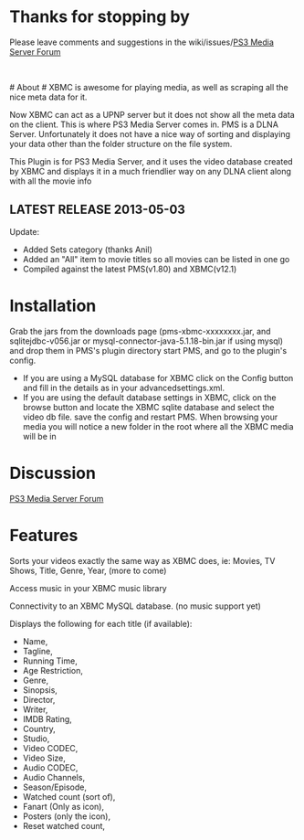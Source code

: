 # Thanks for stopping by #
Please leave comments and suggestions in the wiki/issues/[PS3 Media Server Forum](http://www.ps3mediaserver.org/forum/viewtopic.php?f=12&t=13338)
<p>
<br>
</p>
# About #
XBMC is awesome for playing media, as well as scraping all the nice meta data for it.

Now XBMC can act as a UPNP server but it does not show all the meta data on the client. This is where PS3 Media Server comes in. PMS is a DLNA Server. Unfortunately it does not have a nice way of sorting and displaying your data other than the folder structure on the file system.

This Plugin is for PS3 Media Server, and it uses the video database created by XBMC and displays it in a much friendlier way on any DLNA client along with all the movie info

## LATEST RELEASE 2013-05-03 ##
Update:
  * Added Sets category (thanks Anil)
  * Added an "All" item to movie titles so all movies can be listed in one go
  * Compiled against the latest PMS(v1.80) and XBMC(v12.1)

# Installation #

Grab the jars from the downloads page (pms-xbmc-xxxxxxxx.jar, and sqlitejdbc-v056.jar or mysql-connector-java-5.1.18-bin.jar if using mysql) and drop them in PMS's plugin directory
start PMS, and go to the plugin's config.
  * If you are using a MySQL database for XBMC click on the Config button and fill in the details as in your advancedsettings.xml.
  * If you are using the default database settings in XBMC, click on the  browse button and locate the XBMC sqlite database and select the video db file.
save the config and restart PMS.
When browsing your media you will notice a new folder in the root where all the XBMC media will be in

# Discussion #
[PS3 Media Server Forum](http://www.ps3mediaserver.org/forum/viewtopic.php?f=12&t=13338&sid=d5084ff2aafab5380594c5eddf2748b5)

# Features #

Sorts your videos exactly the same way as XBMC does, ie: Movies, TV Shows, Title, Genre, Year, (more to come)

Access music in your XBMC music library

Connectivity to an XBMC MySQL database. (no music support yet)

Displays the following for each title (if available):
  * Name,
  * Tagline,
  * Running Time,
  * Age Restriction,
  * Genre,
  * Sinopsis,
  * Director,
  * Writer,
  * IMDB Rating,
  * Country,
  * Studio,
  * Video CODEC,
  * Video Size,
  * Audio CODEC,
  * Audio Channels,
  * Season/Episode,
  * Watched count (sort of),
  * Fanart (Only as icon),
  * Posters (only the icon),
  * Reset watched count,